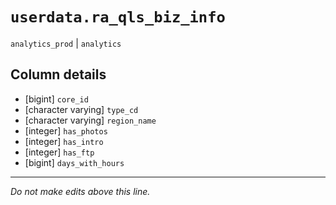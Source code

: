 # `userdata.ra_qls_biz_info`
`analytics_prod` | `analytics`

## Column details
* [bigint]    `core_id`
* [character varying] `type_cd`
* [character varying] `region_name`
* [integer]   `has_photos`
* [integer]   `has_intro`
* [integer]   `has_ftp`
* [bigint]    `days_with_hours`

-------------------------------------------------------------------------------
*Do not make edits above this line.*
